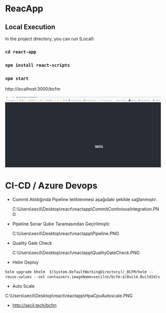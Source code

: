 
# ReacApp
## Local Execution

In the project directory, you can run (Local):

### `cd react-app`

### `npm install react-scripts`

### `npm start`


http://localhost:3000/bcfm

![](Uygulama.png)

# CI-CD / Azure Devops

* Commit Atıldığında Pipeline tetiklenmesi aşağıdaki şekilde sağlanmıştır.
  
  C:\Users\secil\Desktop\react\reactapp\CommitContiniousIntegration.PNG
* Pipeline Sonar Qube Taramasından Geçirilmiştir.
  
  C:\Users\secil\Desktop\react\reactapp\Pipeline.PNG
* Quality Gate Check 

  C:\Users\secil\Desktop\react\reactapp\QualityGateCheck.PNG
* Helm Deploy
  
```
helm upgrade bhelm  $(System.DefaultWorkingDirectory)/_BCFM/helm --reuse-values --set containers.imageName=secilns/bcfm:$(Build.BuildId)v
```
* Auto Scale

C:\Users\secil\Desktop\react\reactapp\HpaCpuAutoscale.PNG

* http://secil.tech/bcfm




